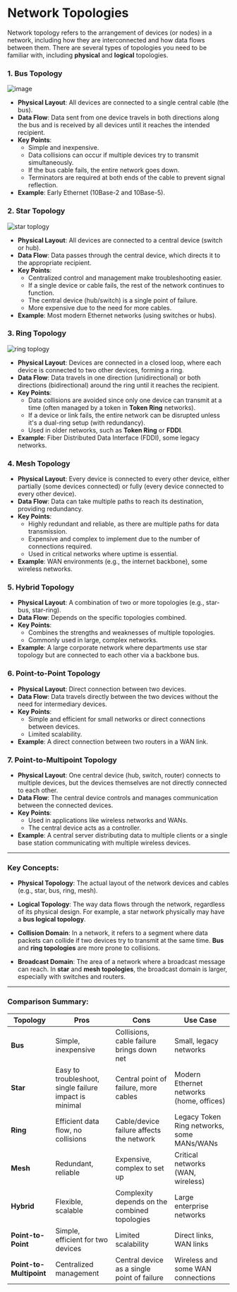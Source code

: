 <h1>Network Topologies</h1>

Network topology refers to the arrangement of devices (or nodes) in a network, including how they are interconnected and how data flows between them. There are several types of topologies you need to be familiar with, including **physical** and **logical** topologies.

### **1. Bus Topology**

![image](https://github.com/user-attachments/assets/3dba27d4-0b29-4eb0-b24d-19ddd5a6d7a8)


   - **Physical Layout**: All devices are connected to a single central cable (the bus).
   - **Data Flow**: Data sent from one device travels in both directions along the bus and is received by all devices until it reaches the intended recipient.
   - **Key Points**:
     - Simple and inexpensive.
     - Data collisions can occur if multiple devices try to transmit simultaneously.
     - If the bus cable fails, the entire network goes down.
     - Terminators are required at both ends of the cable to prevent signal reflection.
   - **Example**: Early Ethernet (10Base-2 and 10Base-5).

### **2. Star Topology**

![star toplogy](https://github.com/user-attachments/assets/c5169bb9-95e2-4b85-8217-d62f8e85f916)

   - **Physical Layout**: All devices are connected to a central device (switch or hub).
   - **Data Flow**: Data passes through the central device, which directs it to the appropriate recipient.
   - **Key Points**:
     - Centralized control and management make troubleshooting easier.
     - If a single device or cable fails, the rest of the network continues to function.
     - The central device (hub/switch) is a single point of failure.
     - More expensive due to the need for more cables.
   - **Example**: Most modern Ethernet networks (using switches or hubs).

### **3. Ring Topology**

![ring toplogy](https://github.com/user-attachments/assets/afbf397d-5260-4d6a-8cd6-3db95119068a)


   - **Physical Layout**: Devices are connected in a closed loop, where each device is connected to two other devices, forming a ring.
   - **Data Flow**: Data travels in one direction (unidirectional) or both directions (bidirectional) around the ring until it reaches the recipient.
   - **Key Points**:
     - Data collisions are avoided since only one device can transmit at a time (often managed by a token in **Token Ring** networks).
     - If a device or link fails, the entire network can be disrupted unless it's a dual-ring setup (with redundancy).
     - Used in older networks, such as **Token Ring** or **FDDI**.
   - **Example**: Fiber Distributed Data Interface (FDDI), some legacy networks.

### **4. Mesh Topology**
   - **Physical Layout**: Every device is connected to every other device, either partially (some devices connected) or fully (every device connected to every other device).
   - **Data Flow**: Data can take multiple paths to reach its destination, providing redundancy.
   - **Key Points**:
     - Highly redundant and reliable, as there are multiple paths for data transmission.
     - Expensive and complex to implement due to the number of connections required.
     - Used in critical networks where uptime is essential.
   - **Example**: WAN environments (e.g., the internet backbone), some wireless networks.

### **5. Hybrid Topology**
   - **Physical Layout**: A combination of two or more topologies (e.g., star-bus, star-ring).
   - **Data Flow**: Depends on the specific topologies combined.
   - **Key Points**:
     - Combines the strengths and weaknesses of multiple topologies.
     - Commonly used in large, complex networks.
   - **Example**: A large corporate network where departments use star topology but are connected to each other via a backbone bus.

### **6. Point-to-Point Topology**
   - **Physical Layout**: Direct connection between two devices.
   - **Data Flow**: Data travels directly between the two devices without the need for intermediary devices.
   - **Key Points**:
     - Simple and efficient for small networks or direct connections between devices.
     - Limited scalability.
   - **Example**: A direct connection between two routers in a WAN link.

### **7. Point-to-Multipoint Topology**
   - **Physical Layout**: One central device (hub, switch, router) connects to multiple devices, but the devices themselves are not directly connected to each other.
   - **Data Flow**: The central device controls and manages communication between the connected devices.
   - **Key Points**:
     - Used in applications like wireless networks and WANs.
     - The central device acts as a controller.
   - **Example**: A central server distributing data to multiple clients or a single base station communicating with multiple wireless devices.

---

### **Key Concepts**:

- **Physical Topology**: The actual layout of the network devices and cables (e.g., star, bus, ring, mesh).
- **Logical Topology**: The way data flows through the network, regardless of its physical design. For example, a star network physically may have a **bus logical topology**.

- **Collision Domain**: In a network, it refers to a segment where data packets can collide if two devices try to transmit at the same time. **Bus** and **ring topologies** are more prone to collisions.
- **Broadcast Domain**: The area of a network where a broadcast message can reach. In **star** and **mesh topologies**, the broadcast domain is larger, especially with switches and routers.

---

### **Comparison Summary**:

| Topology      | Pros                                      | Cons                                       | Use Case                                         |
|---------------|-------------------------------------------|--------------------------------------------|--------------------------------------------------|
| **Bus**       | Simple, inexpensive                       | Collisions, cable failure brings down net  | Small, legacy networks                           |
| **Star**      | Easy to troubleshoot, single failure impact is minimal | Central point of failure, more cables | Modern Ethernet networks (home, offices)         |
| **Ring**      | Efficient data flow, no collisions        | Cable/device failure affects the network   | Legacy Token Ring networks, some MANs/WANs       |
| **Mesh**      | Redundant, reliable                       | Expensive, complex to set up               | Critical networks (WAN, wireless)                |
| **Hybrid**    | Flexible, scalable                        | Complexity depends on the combined topologies | Large enterprise networks                        |
| **Point-to-Point** | Simple, efficient for two devices   | Limited scalability                        | Direct links, WAN links                          |
| **Point-to-Multipoint** | Centralized management          | Central device as a single point of failure | Wireless and some WAN connections                |
